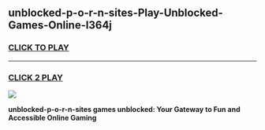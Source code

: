 
## unblocked-p-o-r-n-sites-Play-Unblocked-Games-Online-l364j
<h3>
<a href="https://premium76.site?title=unblocked-p-o-r-n-sites&ref=25A">CLICK TO PLAY</a></h3>
<hr>

<h3>
<a href="https://premium76.site?title=unblocked-p-o-r-n-sites&ref=25A">CLICK 2 PLAY</a>
  
</h3>

<a href="https://premium76.site?title=unblocked-p-o-r-n-sites&ref=25A"><img src="https://clearcache.store/games.png"></a>


**unblocked-p-o-r-n-sites games unblocked: Your Gateway to Fun and Accessible Online Gaming**
